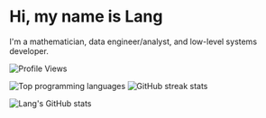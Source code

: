 # Hi, my name is Lang

I'm a mathematician,
data engineer/analyst, and
low-level systems developer.

![Profile Views](https://komarev.com/ghpvc/?username=langliuucsb&label=Profile%20views&color=0e75b6&style=flat)

![Top programming languages](https://github-readme-stats.vercel.app/api/top-langs/?username=langliuucsb&layout=compact&theme=highcontrast)
![GitHub streak stats](https://github-readme-streak-stats.herokuapp.com/?user=langliuucsb&theme=highcontrast)

![Lang's GitHub stats](https://github-readme-stats.vercel.app/api?username=langliuucsb&show_icons=true&theme=highcontrast)

